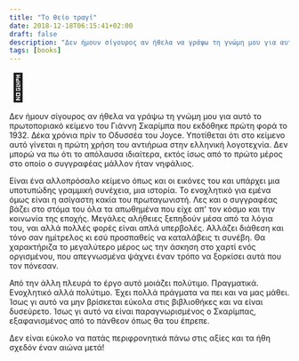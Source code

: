 ```yaml
---
title: "Το θείο τραγί"
date: 2018-12-18T06:15:41+02:00
draft: false
description: "Δεν ήμουν σίγουρος αν ήθελα να γράψω τη γνώμη μου για αυτό το πρωτοποριακό κείμενο του Γιάννη Σκαρίμπα που εκδόθηκε πρώτη φορά το 1932."
tags: [books]
---
```


<font size="7">🐐</font>


Δεν ήμουν σίγουρος αν ήθελα να γράψω τη γνώμη μου για αυτό το πρωτοποριακό κείμενο του Γιάννη Σκαρίμπα που εκδόθηκε πρώτη φορά το 1932. Δέκα χρόνια πρίν το Οδυσσέα του Joyce.
Υποτίθεται ότι στο κείμενο αυτό γίνεται η πρώτη χρήση του αντιήρωα στην ελληνική λογοτεχνία. Δεν μπορώ να πω ότι το απόλαυσα ιδιαίτερα, εκτός ίσως από το πρώτο μέρος στο οποίο ο συγγραφέας μάλλον ήταν νηφάλιος.

Είναι ένα αλλοπρόσαλο κείμενο όπως και οι εικόνες του και υπάρχει μια υποτυπώδης γραμμική συνέχεια, μια ιστορία. Το ενοχλητικό για εμένα όμως είναι η ασίγαστη κακία του πρωταγωνιστή. Λες και ο συγγραφέας βάζει στο στόμα του όλα τα απωθημένα που είχε απ' τον κόσμο και την κοινωνία της εποχής. Μεγάλες αλήθειες ξεπηδούν μέσα από τα λόγια του, ναι αλλά πολλές φορές είναι απλά υπερβολές. Αλλάζει διάθεση και τόνο σαν ημίτρελος κι εσύ προσπαθείς να καταλάβεις τι συνέβη. Θα χαρακτήριζα το μεγαλύτερο μέρος ως την άσκηση στο χαρτί ενός οργισμένου, που απεγνωσμένα ψάχνει έναν τρόπο να ξορκίσει αυτά που τον πόνεσαν. 

Από την άλλη πλευρά το έργο αυτό μοιάζει πολύτιμο. Πραγματικά. Ενοχλητικό αλλά πολύτιμο. Έχει πολλά πράγματα να πει και να μας μάθει. Ίσως γι αυτό να μην βρίσκεται εύκολα στις βιβλιοθήκες και να είναι δυσεύρετο. Ίσως γι αυτό να είναι παραγνωρισμένος ο Σκαρίμπας, εξαφανισμένος από το πάνθεον όπως θα του έπρεπε.

Δεν είναι εύκολο να πατάς περιφρονητικά πάνω στις αξίες και τα ήθη σχεδόν έναν αιώνα μετά!

